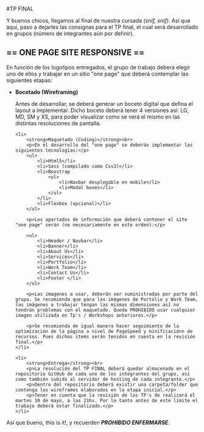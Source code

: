 #TP FINAL

<p>Y buenos chicos, llegamos al final de nuestra cursada <em>(snif, snif)</em>. Así que aquí, paso a dejarles las consignas para el TP final, el cual será desarrollado en grupos (número de integrantes aún por definir).</p>

<h2>== ONE PAGE SITE RESPONSIVE ==</h2>

<p>En función de los logotipos entregados, el grupo de trabajo deberá elegir uno de ellos y trabajar en un sitio "one page" que deberá contemplar las siguientes etapas:</p>

<ul>
	<li>
		<strong>Bocetado (Wireframing)</strong><br>
		<p>Antes de desarrollar, se deberá generar un boceto digital que defina el layout a implementar. Dicho boceto deberá tener 4 versiones así: LG, MD, SM y XS, para poder visualizar como se verá el mismo en las distintas resoluciones de pantalla.</p>
	</li>

	<li>
		<strong>Maquetado (Coding)</strong><br>
		<p>En el desarrollo del "one page" se deberán implementar las siguientes tecnologías:</p>
		<ul>
			<li>Html5</li>
			<li>Sass (compilado como Css3)</li>
			<li>Boostrap 
				<ul>
					<li>Navbar desplegable en mobile</li>
					<li>Modal boxes</li>
				</ul>
			</li>
			<li>Flexbox (opcional)</li>
		</ul>

		<p>Los apartados de información que deberá contener el site "one page" serán (no necesariamente en este orden):</p>
		
		<ul>
			<li>Header / Navbar</li>
			<li>Banner</li>
			<li>About Us</li>
			<li>Services</li>
			<li>Portfolio</li>
			<li>Work Team</li>
			<li>Contact Us</li>
			<li>Footer </li>
		</ul>
		
		<p>Las imagenes a usar, deberán ser suministradas por parte del grupo. Se recomienda que para las imágenes de Portolio y Work Team, las imágenes a trabajar tengan las mismas dimensiones así no tendrán problemas con el maquetado. Queda PROHIBIDO usar cualquier imagen utilizada en Tp's / Workshops anteriores.</p>

		<p>Se recomienda de igual manera hacer seguimiento de la optimización de la página a nivel de PageSpeed y minificaciónn de recursos. Pues dichos items serán tenidos en cuenta en la revisión final.</p>
	</li>

	<li>
		<strong>Entrega</strong><br>
		<p>La resolución del TP FINAL deberá quedar almacenado en el repositorio GitHub de cada uno de los integrantes del grupo, así como también subido al servidor de hosting de cada integrante.</p>
		<p>Dentro del repositorio deberá existir una carpeta/folder que contenga los wireframes elaborados en la etapa inicial.</p>
		<p>Tener en cuenta que la revisión de los TP's de realizará el martes 10 de mayo, a las 21hs. Por lo tanto antes de este límite el trabajo deberá estar finalizado.</p>
	</li>
</ul>

<p>Así que bueno, this is it!, y recuerden <strong><em>PROHIBIDO ENFERMARSE</em></strong>.</p>
